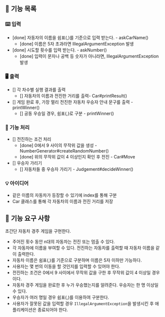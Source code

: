 ## 📜 기능 목록

### ⌨️ 입력

- [done] 자동자의 이름을 쉼표(,)를 기준으로 입력 받는다. - askCarName()
  - [done] 이름은 5자 초과라면 IllegalArgumentException 발생 
- [done] 시도할 횟수를 입력 받는다. - askNumber()
  - [done] 입력이 문자나 공백 등 숫자가 아니라면, IllegalArgumentException 발생 

### 🖥️ 출력

- [] 각 차수별 실행 결과를 출력 
  - [] 자동차의 이름과 전진한 거리를 출력- Car#printResult()
- [] 게임 완료 후, 가장 멀리 전진한 자동차 우승자 안내 문구를 출력 - printWinner()
  - [] 공동 우승일 경우, 쉼표(,)로 구분 - printWinner()

### 📱 기능 처리

- [] 전진하는 조건 처리
  - [done] 0에서 9 사이의 무작위 값을 생성 - NumberGenerator#createRandomNumber()
  - [done] 위의 무작위 값이 4 이상인지 확인 후 전진 - Car#Move
- [] 우승자 가리기
  - [] 자동차들 중 우승자 가리기 - Judgement#decideWinner()

### 💡 아이디어

- 같은 이름의 자동차가 등장할 수 있기에 index를 통해 구분
- Car 클래스를 통해 각 자동차의 이름과 전진 거리를 저장

## 🚀 기능 요구 사항

초간단 자동차 경주 게임을 구현한다.

- 주어진 횟수 동안 n대의 자동차는 전진 또는 멈출 수 있다.
- 각 자동차에 이름을 부여할 수 있다. 전진하는 자동차를 출력할 때 자동차 이름을 같이 출력한다.
- 자동차 이름은 쉼표(,)를 기준으로 구분하며 이름은 5자 이하만 가능하다.
- 사용자는 몇 번의 이동을 할 것인지를 입력할 수 있어야 한다.
- 전진하는 조건은 0에서 9 사이에서 무작위 값을 구한 후 무작위 값이 4 이상일 경우이다.
- 자동차 경주 게임을 완료한 후 누가 우승했는지를 알려준다. 우승자는 한 명 이상일 수 있다.
- 우승자가 여러 명일 경우 쉼표(,)를 이용하여 구분한다.
- 사용자가 잘못된 값을 입력할 경우 `IllegalArgumentException`을 발생시킨 후 애플리케이션은 종료되어야 한다.